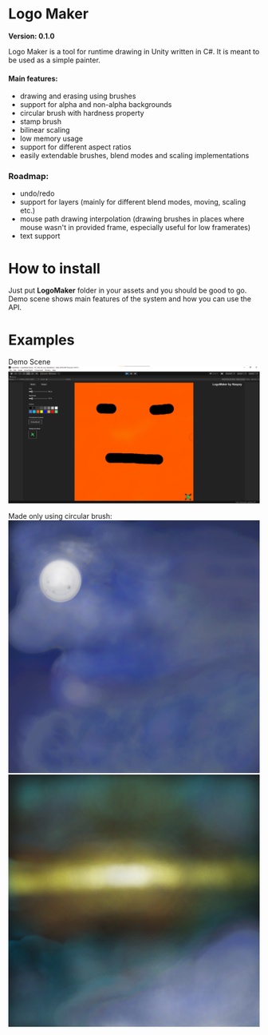 # Logo Maker
**Version: 0.1.0**

Logo Maker is a tool for runtime drawing in Unity written in C#.
It is meant to be used as a simple painter.

#### Main features:
 - drawing and erasing using brushes
 - support for alpha and non-alpha backgrounds
 - circular brush with hardness property
 - stamp brush
 - bilinear scaling
 - low memory usage
 - support for different aspect ratios
 - easily extendable brushes, blend modes and scaling implementations

### Roadmap:
 - undo/redo
 - support for layers (mainly for different blend modes, moving, scaling etc.)
 - mouse path drawing interpolation (drawing brushes in places where mouse wasn't in provided frame, especially useful for low framerates)
 - text support

# How to install
Just put **LogoMaker** folder in your assets and you should be good to go.
Demo scene shows main features of the system and how you can use the API.

# Examples
Demo Scene
![Demo Scene](https://github.com/Naspey/LogoMaker/blob/main/img/logomaker-example-3.png "Demo")

Made only using circular brush:
![Example 2](https://github.com/Naspey/LogoMaker/blob/main/img/logomaker-example-2.png "Example 2")
![Example 1](https://github.com/Naspey/LogoMaker/blob/main/img/logomaker-example-1.png "Example 1")
